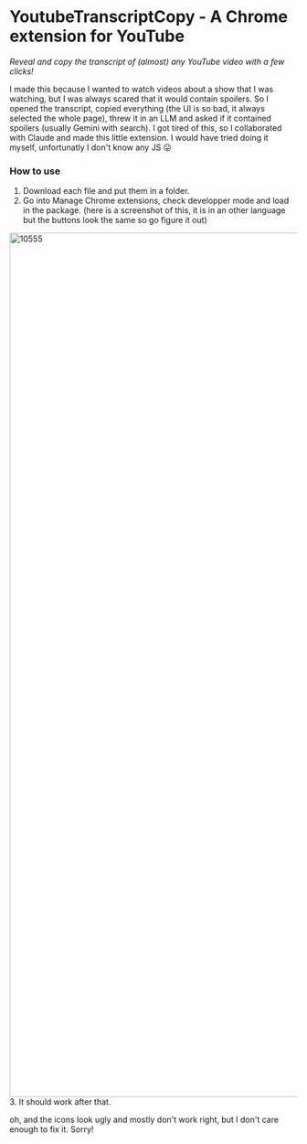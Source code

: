 # YoutubeTranscriptCopy - A Chrome extension for YouTube
*Reveal and copy the transcript of (almost) any YouTube video with a few clicks!*

I made this because I wanted to watch videos about a show that I was watching, but I was always scared that it would contain spoilers. So I opened the transcript, copied everything (the UI is so bad, it always selected the whole page), threw it in an LLM and asked if it contained spoilers (usually Gemini with search).
I got tired of this, so I collaborated with Claude and made this little extension. I would have tried doing it myself, unfortunatly I don't know any JS 😛

### How to use
1. Download each file and put them in a folder.
2. Go into Manage Chrome extensions, check developper mode and load in the package. (here is a screenshot of this, it is in an other language but the buttons look the same so go figure it out)
  <img width="1512" alt="10555" src="https://github.com/user-attachments/assets/6667aa5b-a9bf-4c5b-bd7f-6d8ea732d85e" />
3. It should work after that.

oh, and the icons look ugly and mostly don't work right, but I don't care enough to fix it. Sorry!
